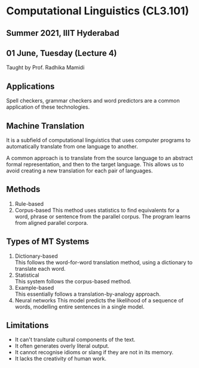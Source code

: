 # Computational Linguistics (CL3.101)
## Summer 2021, IIIT Hyderabad
## 01 June, Tuesday (Lecture 4)

Taught by Prof. Radhika Mamidi

## Applications
Spell checkers, grammar checkers and word predictors are a common application of these technologies.

## Machine Translation
It is a subfield of computational linguistics that uses computer programs to automatically translate from one language to another.  

A common approach is to translate from the source language to an abstract formal representation, and then to the target language. This allows us to avoid creating a new translation for each pair of languages.

## Methods
1. Rule-based
2. Corpus-based
    This method uses statistics to find equivalents for a word, phrase or sentence from the parallel corpus. The program learns from aligned parallel corpora. 

## Types of MT Systems
1. Dictionary-based  
    This follows the word-for-word translation method, using a dictionary to translate each word.  
2. Statistical  
    This system follows the corpus-based method.  
3. Example-based  
    This essentially follows a translation-by-analogy approach.  
4. Neural networks
    This  model predicts the likelihood of a sequence of words, modelling entire sentences in a single model. 

## Limitations
* It can't translate cultural components of the text.  
* It often generates overly literal output.  
* It cannot recognise idioms or slang if they are not in its memory.  
* It lacks the creativity of human work.
